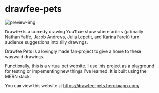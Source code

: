 # drawfee-pets
![preview-img](https://user-images.githubusercontent.com/69353638/203067956-e08e2193-f094-4cd9-b4dc-2c0cea46f4c2.png)

Drawfee is a comedy drawing YouTube show where artists (primarily Nathan Yaffe, Jacob Andrews, Julia Lepetit, and Karina Farek) turn audience suggestions into silly drawings.

Drawfee Pets is a lovingly made fan-project to give a home to these wayward drawings.

Functionally, this is a virtual pet website. I use this project as a playground for testing or implementing new things I've learned. It is built using the MERN stack.

You can view this website at https://drawfee-pets.herokuapp.com/
